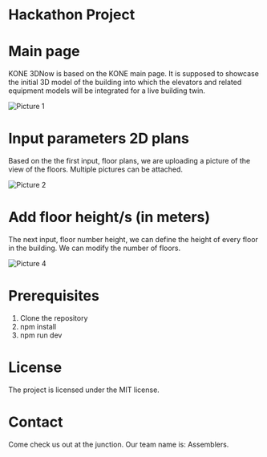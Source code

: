 # Hackathon Project

# Main page

KONE 3DNow is based on the KONE main page. It is supposed to showcase the initial 3D model of the building into which the elevators and related equipment models will be integrated for a live building twin.

![Picture 1](https://github.com/user-attachments/assets/8c79c240-d6ed-4e14-99bb-343949c28ddf)

# Input parameters 2D plans

Based on the the first input, floor plans, we are uploading a picture of the view of the floors. Multiple pictures can be attached.

![Picture 2](https://github.com/user-attachments/assets/4f1dee8b-c1bd-42d6-9ca6-3bbb8645c989)

# Add floor height/s (in meters)

The next input, floor number height, we can define the height of every floor in the building. We can modify the number of floors.

![Picture 4](https://github.com/user-attachments/assets/862e3876-86ef-419b-a43d-d26bc9904dd8)

# Prerequisites

1. Clone the repository
2. npm install
3. npm run dev

# License

The project is licensed under the MIT license.

# Contact

Come check us out at the junction. Our team name is: Assemblers.
